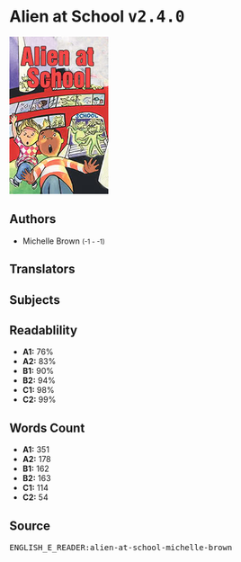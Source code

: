 # Alien at School <kbd>v2.4.0</kbd>

![](./cover.medium.jpg "")

## Authors


 - Michelle Brown <small>(-1 - -1)</small>

## Translators



## Subjects



## Readablility


 - **A1:** 76%
 - **A2:** 83%
 - **B1:** 90%
 - **B2:** 94%
 - **C1:** 98%
 - **C2:** 99%

## Words Count


 - **A1:** 351
 - **A2:** 178
 - **B1:** 162
 - **B2:** 163
 - **C1:** 114
 - **C2:** 54

## Source


<kbd>ENGLISH_E_READER:alien-at-school-michelle-brown</kbd>
